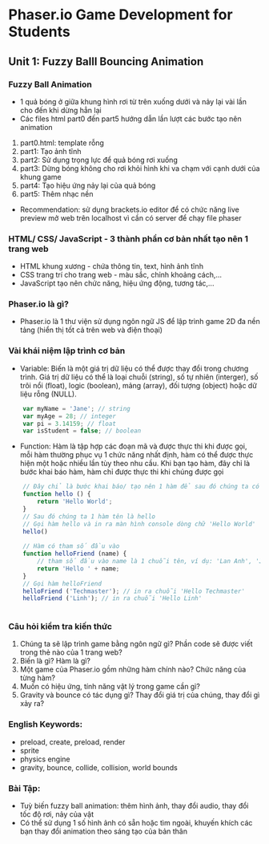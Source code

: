 # Phaser.io Game Development for Students

## Unit 1: Fuzzy Balll Bouncing Animation

### Fuzzy Ball Animation 
* 1 quả bóng ở giữa khung hình rơi từ trên xuống dưới và nảy lại vài lần cho đến khi dừng hẳn lại
* Các files html part0 đến part5 hướng dẫn lần lượt các bước tạo nên animation
1. part0.html: template rỗng 
2. part1: Tạo ảnh tĩnh
3. part2: Sử dụng trọng lực để quả bóng rơi xuống
4. part3: Dừng bóng không cho rơi khỏi hình khi va chạm với cạnh dưới của khung game
5. part4: Tạo hiệu ứng nảy lại của quả bóng
6. part5: Thêm nhạc nền
* Recommendation: sử dụng brackets.io editor để có chức năng live preview mở web trên localhost vì cần có server để chạy file phaser 

### HTML/ CSS/ JavaScript - 3 thành phần cơ bản nhất tạo nên 1 trang web
* HTML khung xương - chứa thông tin, text, hình ảnh tĩnh
* CSS trang trí cho trang web - màu sắc, chỉnh khoảng cách,...
* JavaScript tạo nên chức năng, hiệu ứng động, tương tác,...

### Phaser.io là gì?
* Phaser.io là 1 thư viện sử dụng ngôn ngữ JS để lập trình game 2D đa nền tảng (hiển thị tốt cả trên web và điện thoại)

### Vài khái niệm lập trình cơ bản
* Variable: Biến là một giá trị dữ liệu có thể được thay đổi trong chương trình. Giá trị dữ liệu có thể là loại chuỗi (string), số tự nhiên (interger), số trôi nổi (float), logic (boolean), mảng (array), đối tượng (object) hoặc dữ liệu rỗng (NULL).
```js
    var myName = 'Jane'; // string
    var myAge = 28; // integer
    var pi = 3.14159; // float
    var isStudent = false; // boolean
```
* Function: Hàm là tập hợp các đoạn mã và được thực thi khi được gọi, mỗi hàm thường phục vụ 1 chức năng nhất định, hàm có thể được thực hiện một hoặc nhiều lần tùy theo nhu cầu. Khi bạn tạo hàm, đây chỉ là bước khai báo hàm, hàm chỉ được thực thi khi chúng được gọi
```js
    // Đây chỉ là bước khai báo/ tạo nên 1 hàm để sau đó chúng ta có thể sử dụng
    function hello () {
        return 'Hello World';
    }
    // Sau đó chúng ta 1 hàm tên là hello
    // Gọi hàm hello và in ra màn hình console dòng chữ 'Hello World'
    hello()
    
    // Hàm có tham số đầu vào
    function helloFriend (name) {
        // tham số đầu vào name là 1 chuỗi tên, ví dụ: 'Lan Anh', 'Jack', 'Techmaster' 
        return 'Hello ' + name;
    }
    // Gọi hàm helloFriend 
    helloFriend ('Techmaster'); // in ra chuỗi 'Hello Techmaster'
    helloFriend ('Linh'); // in ra chuỗi 'Hello Linh'
    
```

### Câu hỏi kiểm tra kiến thức
1. Chúng ta sẽ lập trình game bằng ngôn ngữ gì? Phần code sẽ được viết trong thẻ nào của 1 trang web?
2. Biến là gì? Hàm là gì? 
3. Một game của Phaser.io gồm những hàm chính nào? Chức năng của từng hàm?
4. Muốn có hiệu ứng, tính năng vật lý trong game cần gì?
5. Gravity và bounce có tác dụng gì? Thay đổi giá trị của chúng, thay đổi gì xảy ra?

### English Keywords:
* preload, create, preload, render 
* sprite
* physics engine 
* gravity, bounce, collide, collision, world bounds

### Bài Tập: 
* Tuỳ biến fuzzy ball animation: thêm hình ảnh, thay đổi audio, thay đổi tốc độ rơi, nảy của vật
* Có thể sử dụng 1 số hình ảnh có sẵn hoặc tìm ngoài, khuyến khích các bạn thay đổi animation theo sáng tạo của bản thân